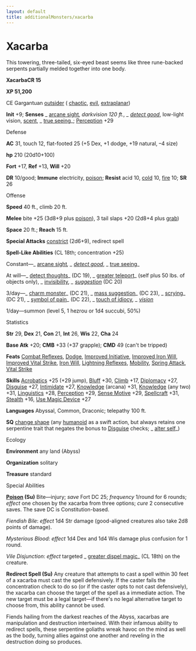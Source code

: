 ```yaml
---
layout: default
title: additionalMonsters/xacarba
---
```

# Xacarba

This towering, three-tailed, six-eyed beast seems like three rune-backed serpents partially melded together into one body.

**XacarbaCR 15**

**XP 51,200**

CE Gargantuan [outsider](monsters/creatureTypes#_outsider) ( [chaotic](monsters/creatureTypes#_chaotic-subtype), [evil](monsters/creatureTypes#_evil-subtype), [extraplanar](monsters/creatureTypes#_extraplanar-subtype))

**Init** +9; **Senses** _ [arcane sight](additionalMonsters/../spells/arcaneSight#_arcane-sight)_, darkvision 120 ft., _ [detect good](additionalMonsters/../spells/detectGood#_detect-good)_, low-light vision, [scent](monsters/universalMonsterRules#_scent), _ [true seeing](additionalMonsters/../spells/trueSeeing#_true-seeing)_; [Perception](additionalMonsters/../skills/perception#_perception) +29

Defense

**AC** 31, touch 12, flat-footed 25 (+5 Dex, +1 dodge, +19 natural, –4 size)

**hp** 210 (20d10+100)

**Fort** +17, **Ref** +13, **Will** +20

**DR** 10/good; **Immune** electricity, [poison](monsters/universalMonsterRules#_poison-(ex-or-su)); **Resist** acid 10, [cold](monsters/creatureTypes#_cold-subtype) 10, [fire](monsters/creatureTypes#_fire-subtype) 10; **SR** 26

Offense

**Speed** 40 ft., climb 20 ft.

**Melee** bite +25 (3d8+9 plus [poison](monsters/universalMonsterRules#_poison-(ex-or-su))), 3 tail slaps +20 (2d8+4 plus [grab](monsters/universalMonsterRules#_grab))

**Space** 20 ft.; **Reach** 15 ft.

**Special Attacks** [constrict](monsters/universalMonsterRules#_constrict) (2d6+9), redirect spell

**Spell-Like Abilities** (CL 18th; concentration +25)

Constant—_ [arcane sight](additionalMonsters/../spells/arcaneSight#_arcane-sight)_, _ [detect good](additionalMonsters/../spells/detectGood#_detect-good)_, _ [true seeing](additionalMonsters/../spells/trueSeeing#_true-seeing)_

At will—_ [detect thoughts](additionalMonsters/../spells/detectThoughts#_detect-thoughts)_ (DC 19), _ [greater teleport](additionalMonsters/../spells/teleport#_teleport-greater)_ (self plus 50 lbs. of objects only), _ [invisibility](additionalMonsters/../spells/invisibility#_invisibility)_, _ [suggestion](additionalMonsters/../spells/suggestion#_suggestion)_ (DC 20)

3/day—_ [charm monster](additionalMonsters/../spells/charmMonster#_charm-monster)_ (DC 21), _ [mass suggestion](additionalMonsters/../spells/suggestion#_suggestion-mass)_ (DC 23), _ [scrying](additionalMonsters/../spells/scrying#_scrying)_ (DC 21), _ [symbol of pain](additionalMonsters/../spells/symbolOfPain#_symbol-of-pain)_ (DC 22), _ [touch of idiocy](additionalMonsters/../spells/touchOfIdiocy#_touch-of-idiocy)_, _ [vision](additionalMonsters/../spells/vision#_vision)_

1/day—summon (level 5, 1 hezrou or 1d4 succubi, 50%)

Statistics

**Str** 29, **Dex** 21, **Con** 21, **Int** 26, **Wis** 22, **Cha** 24

**Base Atk** +20; **CMB** +33 (+37 grapple); **CMD** 49 (can't be tripped)

**Feats** [Combat Reflexes](additionalMonsters/../feats#_combat-reflexes), [Dodge](additionalMonsters/../feats#_dodge), [Improved Initiative](additionalMonsters/../feats#_improved-initiative), [Improved Iron Will](additionalMonsters/../feats#_improved-iron-will), [Improved Vital Strike](additionalMonsters/../feats#_improved-vital-strike), [Iron Will](additionalMonsters/../feats#_iron-will), [Lightning Reflexes](additionalMonsters/../feats#_lightning-reflexes), [Mobility](additionalMonsters/../feats#_mobility), [Spring Attack](additionalMonsters/../feats#_spring-attack), [Vital Strike](additionalMonsters/../feats#_vital-strike)

**Skills** [Acrobatics](additionalMonsters/../skills/acrobatics#_acrobatics) +25 (+29 jump), [Bluff](additionalMonsters/../skills/bluff#_bluff) +30, [Climb](additionalMonsters/../skills/climb#_climb) +17, [Diplomacy](additionalMonsters/../skills/diplomacy#_diplomacy) +27, [Disguise](additionalMonsters/../skills/disguise#_disguise) +27, [Intimidate](additionalMonsters/../skills/intimidate#_intimidate) +27, [Knowledge](additionalMonsters/../skills/knowledge#_knowledge) (arcana) +31, [Knowledge](additionalMonsters/../skills/knowledge#_knowledge) (any two) +31, [Linguistics](additionalMonsters/../skills/linguistics#_linguistics) +28, [Perception](additionalMonsters/../skills/perception#_perception) +29, [Sense Motive](additionalMonsters/../skills/senseMotive#_sense-motive) +29, [Spellcraft](additionalMonsters/../skills/spellcraft#_spellcraft) +31, [Stealth](additionalMonsters/../skills/stealth#_stealth) +16, [Use Magic Device](additionalMonsters/../skills/useMagicDevice#_use-magic-device) +27

**Languages** Abyssal, Common, Draconic; telepathy 100 ft.

**SQ** [change shape](monsters/universalMonsterRules#_change-shape) (any [humanoid](monsters/creatureTypes#_humanoid) as a swift action, but always retains one serpentine trait that negates the bonus to [Disguise](additionalMonsters/../skills/disguise#_disguise) checks; _ [alter self](additionalMonsters/../spells/alterSelf#_alter-self)_)

Ecology

**Environment** any land (Abyss)

**Organization** solitary

**Treasure** standard

Special Abilities

**[Poison](monsters/universalMonsterRules#_poison-(ex-or-su)) (Su)** Bite—injury; _save_ Fort DC 25; _frequency_ 1/round for 6 rounds; _effect_ one chosen by the xacarba from three options; _cure_ 2 consecutive saves. The save DC is Constitution-based.

_Fiendish Bile_: _effect_ 1d4 Str damage (good-aligned creatures also take 2d8 points of damage).

_Mysterious Blood_: _effect_ 1d4 Dex and 1d4 Wis damage plus confusion for 1 round.

_Vile Disjunction_: _effect_ targeted _ [greater dispel magic](additionalMonsters/../spells/dispelMagic#_dispel-magic-greater)_ (CL 18th) on the creature.

**Redirect Spell (Su)** Any creature that attempts to cast a spell within 30 feet of a xacarba must cast the spell defensively. If the caster fails the concentration check to do so (or if the caster opts to not cast defensively), the xacarba can choose the target of the spell as a immediate action. The new target must be a legal target—if there's no legal alternative target to choose from, this ability cannot be used.

Fiends hailing from the darkest reaches of the Abyss, xacarbas are manipulation and destruction intertwined. With their infamous ability to redirect spells, these serpentine goliaths wreak havoc on the mind as well as the body, turning allies against one another and reveling in the destruction doing so produces.

